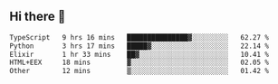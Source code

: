 ## Hi there 👋

<!--
**whirlun/whirlun** is a ✨ _special_ ✨ repository because its `README.md` (this file) appears on your GitHub profile.

Here are some ideas to get you started:

- 🔭 I’m currently working on ...
- 🌱 I’m currently learning ...
- 👯 I’m looking to collaborate on ...
- 🤔 I’m looking for help with ...
- 💬 Ask me about ...
- 📫 How to reach me: ...
- 😄 Pronouns: ...
- ⚡ Fun fact: ...
-->
<!--START_SECTION:waka-->

```txt
TypeScript   9 hrs 16 mins   ███████████████▓░░░░░░░░░   62.27 %
Python       3 hrs 17 mins   █████▓░░░░░░░░░░░░░░░░░░░   22.14 %
Elixir       1 hr 33 mins    ██▓░░░░░░░░░░░░░░░░░░░░░░   10.41 %
HTML+EEX     18 mins         ▓░░░░░░░░░░░░░░░░░░░░░░░░   02.05 %
Other        12 mins         ▒░░░░░░░░░░░░░░░░░░░░░░░░   01.42 %
```

<!--END_SECTION:waka-->
